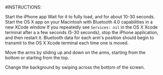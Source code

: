 #INSTRUCTIONS:

Start the iPhone app
Wait for it to fully load, and for about 10-30 seconds.
Start the OS X app on your Macintosh with Bluetooth 4.0 capabilities in a new XCode window
If you repeatedly see `Services: nil` in the OS X Xcode terminal after a a few seconds (5-30 seconds), stop the iPhone application, and then restart it. Bluetooth data for each arm's position should begin to transmit to the OS X Xcode terminal each time one is moved.

Move the arms by sliding up and down on the arms, starting from the bottom or starting from the top.

Change the background by swiping across the bottom of the screen.







